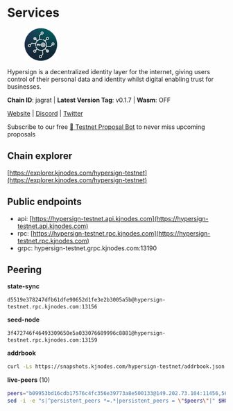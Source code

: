 # Services

<figure><img src="https://raw.githubusercontent.com/kj89/cosmos-images/main/logos/hypersign.png" alt=""><figcaption></figcaption></figure>

Hypersign is a decentralized identity layer for the internet, giving  users control of their personal data and identity whilst digital  enabling trust for businesses.

**Chain ID**: jagrat | **Latest Version Tag**: v0.1.7 | **Wasm**: OFF

[Website](https://hypersign.id) | [Discord](https://discord.gg/DmuUjMrHVw) | [Twitter](https://twitter.com/hypersignchain)



Subscribe to our free [🤖 Testnet Proposal Bot](https://t.me/kjnodes_testnet_proposal_bot) to never miss upcoming proposals


## Chain explorer
[https://explorer.kjnodes.com/hypersign-testnet](https://explorer.kjnodes.com/hypersign-testnet)

## Public endpoints

* api: [https://hypersign-testnet.api.kjnodes.com](https://hypersign-testnet.api.kjnodes.com)
* rpc: [https://hypersign-testnet.rpc.kjnodes.com](https://hypersign-testnet.rpc.kjnodes.com)
* grpc: hypersign-testnet.grpc.kjnodes.com:13190

## Peering

**state-sync**

```text
d5519e378247dfb61dfe90652d1fe3e2b3005a5b@hypersign-testnet.rpc.kjnodes.com:13156
```

**seed-node**

```text
3f472746f46493309650e5a033076689996c8881@hypersign-testnet.rpc.kjnodes.com:13159
```

**addrbook**
```bash
curl -Ls https://snapshots.kjnodes.com/hypersign-testnet/addrbook.json > $HOME/.hid-node/config/addrbook.json
```

**live-peers** (10)
```bash
peers="b09953bd16cdb17576c4fc356e39773a8e500133@149.202.73.104:11456,56615e02aa90e35a20a1fc4c46e78bb00956f07b@192.118.76.199:26681,5b6356defbfc7227035698d6af7d686d3981a0eb@5.161.99.136:26656,d7c9b9a3c3a6c5f4ccdfb37a8358755b277271c1@3.110.226.164:26656,d3291124ba8a8dcd4cc15782949852b81a0946a0@85.190.254.14:26656,bbbd2b6da27d29648b4a429885601d8a024633f8@46.166.172.249:31656,5a09c55dbbb32b870645f56993e87403dfd17467@162.55.194.205:31656,2c0379f78b655e8a386cb477e3cf3cae700c4a7f@213.239.207.175:34656,fd06a873c4172105925ed89e632ff3f369740eed@18.188.21.237:26656,1e3f0aeb6f2a2017b122af2461a75c9695790954@65.108.233.109:10956"
sed -i -e "s|^persistent_peers *=.*|persistent_peers = \"$peers\"|" $HOME/.hid-node/config/config.toml
```
